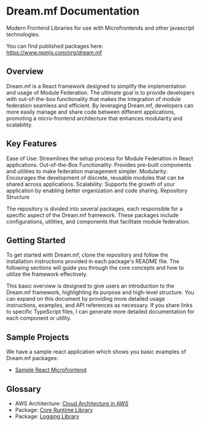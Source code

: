 # Dream.mf Documentation

Modern Frontend Libraries for use with Microfrontends and other javascript technologies.

You can find published packages here: https://www.npmjs.com/org/dream.mf

## Overview

Dream.mf is a React framework designed to simplify the implementation and usage of Module Federation. The ultimate goal is to provide developers with out-of-the-box functionality that makes the integration of module federation seamless and efficient. By leveraging Dream.mf, developers can more easily manage and share code between different applications, promoting a micro-frontend architecture that enhances modularity and scalability.

## Key Features

Ease of Use: Streamlines the setup process for Module Federation in React applications.
Out-of-the-Box Functionality: Provides pre-built components and utilities to make federation management simpler.
Modularity: Encourages the development of discrete, reusable modules that can be shared across applications.
Scalability: Supports the growth of your application by enabling better organization and code sharing.
Repository Structure

The repository is divided into several packages, each responsible for a specific aspect of the Dream.mf framework. These packages include configurations, utilities, and components that facilitate module federation.

## Getting Started

To get started with Dream.mf, clone the repository and follow the installation instructions provided in each package's README file. The following sections will guide you through the core concepts and how to utilize the framework effectively.

This basic overview is designed to give users an introduction to the Dream.mf framework, highlighting its purpose and high-level structure. You can expand on this document by providing more detailed usage instructions, examples, and API references as necessary. If you share links to specific TypeScript files, I can generate more detailed documentation for each component or utility.

## Sample Projects

We have a sample react application which shows you basic examples of Dream.mf packages:

- [Sample React Microfrontend](https://github.com/Dream-mf/sample-project-react)

## Glossary

- AWS Architecture: [Cloud Architecture in AWS](/arch/cloud-aws.md)
- Package: [Core Runtime Library](/packages/dmf-core.md)
- Package: [Logging Library](/packages/dmf-logging.md)